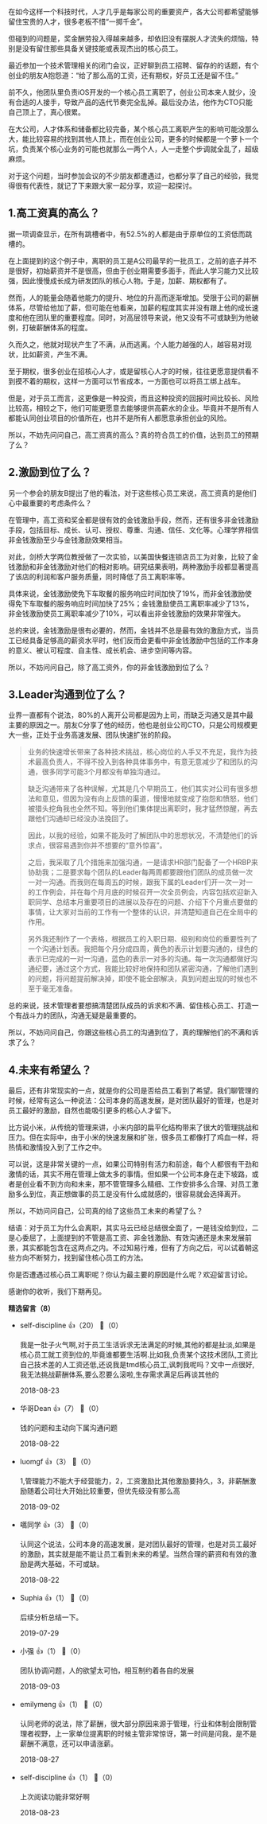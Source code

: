 在如今这样一个科技时代，人才几乎是每家公司的重要资产，各大公司都希望能够留住宝贵的人才，很多老板不惜“一掷千金”。

但碰到的问题是，奖金酬劳投入得越来越多，却依旧没有摆脱人才流失的烦恼，特别是没有留住那些具备关键技能或表现杰出的核心员工。

最近参加一个技术管理相关的闭门会议，正好聊到员工招聘、留存的的话题，有个创业的朋友A抱怨道：“给了那么高的工资，还有期权，好员工还是留不住。”

前不久，他团队里负责iOS开发的一个核心员工离职了，创业公司本来人就少，没有合适的人接手，导致产品的迭代节奏完全乱掉。最后没办法，他作为CTO只能自己顶上了，真心很累。

在大公司，人才体系和储备都比较完备，某个核心员工离职产生的影响可能没那么大，能比较容易的找到其他人顶上，而在创业公司，更多的时候都是一个萝卜一个坑，负责某个核心业务的可能也就那么一两个人，人一走整个步调就全乱了，超级麻烦。

对于这个问题，当时参加会议的不少朋友都遭遇过，也都分享了自己的经验，我觉得很有代表性，就记了下来跟大家一起分享，欢迎一起探讨。

## 1.高工资真的高么？

据一项调查显示，在所有跳槽者中，有52.5%的人都是由于原单位的工资低而跳槽的。

在上面提到的这个例子中，离职的员工是A公司最早的一批员工，之前的底子并不是很好，初始薪资并不是很高，但由于创业期需要多面手，而此人学习能力又比较强，因此慢慢成长成为研发团队的核心人物。于是，加薪、期权都有了。

然而，人的能量会随着他能力的提升、地位的升高而逐渐增加。受限于公司的薪酬体系，尽管给他加了薪，但可能在他看来，加薪的程度其实并没有跟上他的成长速度和他在团队里的重要程度。同时，对高层领导来说，他又没有不可或缺到为他破例，打破薪酬体系的程度。

久而久之，他就对现状产生了不满，从而逃离。个人能力越强的人，越容易对现状，比如薪资，产生不满。

至于期权，很多创业在招核心人才，或是留核心人才的时候，往往更愿意提供看不到摸不着的期权，这样一方面可以节省成本，一方面也可以将员工绑上战车。

但是，对于员工而言，这更像是一种投资，而且这种投资的回报时间比较长、风险比较高，相较之下，他们可能更愿意去能够提供高薪水的企业。毕竟并不是所有人都能认同创业项目的价值所在，也并不是所有人都愿意承担创业的风险。

所以，不妨先问问自己，高工资真的高么？真的符合员工的价值，达到员工的预期了么？

## 2.激励到位了么？

另一个参会的朋友B提出了他的看法，对于这些核心员工来说，高工资真的是他们心中最重要的考虑条件么？

在管理中，高工资和奖金都是很有效的金钱激励手段，然而，还有很多非金钱激励手段，包括目标、成长、认可、授权、尊重、沟通、信任、文化等。心理学界相信非金钱激励至少与金钱激励效果相当。

对此，剑桥大学两位教授做了一次实验，以美国快餐连锁店员工为对象，比较了金钱激励和非金钱激励对他们的相对影响。研究结果表明，两种激励手段都显著提高了该店的利润和客户服务质量，同时降低了员工离职率等。

具体来说，金钱激励使免下车取餐的服务响应时间加快了19%，而非金钱激励使得免下车取餐的服务响应时间加快了25%；金钱激励使员工离职率减少了13%，非金钱激励使员工离职率减少了10%，可以看出非金钱激励的效果非常强大。

总的来说，金钱激励是很有必要的，然而，金钱并不总是最有效的激励方式，当员工已经具备足够高的薪资水平时，他们反而会更看中非金钱激励中包括的工作本身的意义、被认可程度、自主性、成长机会、进步空间等内容。

所以，不妨问问自己，除了高工资外，你的非金钱激励到位了么？

## 3.Leader沟通到位了么？

业界一直都有个说法，80%的人离开公司都是因为上司，而缺乏沟通又是其中最主要的原因之一。朋友C分享了他的经历，他也是创业公司CTO，只是公司规模更大一些，正处于业务高速发展、团队快速扩张的阶段。

> 业务的快速增长带来了各种技术挑战，核心岗位的人手又不充足，我作为技术最高负责人，不得不投入到各种具体事务中，有意无意减少了和团队的沟通，很多同学可能3个月都没有单独沟通过。
> 
> 缺乏沟通带来了各种误解，尤其是几个早期员工，他们其实对公司有很多想法和意见，但因为没有向上反馈的渠道，慢慢地就变成了抱怨和愤怒，他们被猎头挖角我也全然不知。等到他们集体提出离职时，我才猛然惊醒，再去跟他们沟通却已经没办法挽回了。
> 
> 因此，以我的经验，如果不能及时了解团队中的思想状况，不清楚他们的诉求点，很容易遇到你并不想要的“意外惊喜”。
> 
> 之后，我采取了几个措施来加强沟通，一是请求HR部门配备了一个HRBP来协助我；二是要求每个团队的Leader每两周都要跟他们团队的成员做一次一对一沟通。而我则在每周五的时候，跟我下属的Leader们开一次一对一的工作例会，并在每个月月底的时候召开一次全员例会，内容包括欢迎新入职同学、总结本月重要项目的进展以及存在的问题、介绍下个月重点要做的事情，让大家对当前的工作有一个整体的认识，并清楚知道自己在全局中的作用。
> 
> 另外我还制作了一个表格，根据员工的入职日期、级别和岗位的重要性列了一个沟通计划表。我把每个月分成四周，黄色的表示计划要沟通的，绿色的表示已完成的一对一沟通，蓝色的表示一对多的沟通。每一次沟通都做好沟通纪要，通过这个方式，我能比较好地保持和团队紧密沟通，了解他们遇到的问题，将问题提前解决掉，即使不能全部解决，真到问题出现的时候也不至于毫无准备。

总的来说，技术管理者要想搞清楚团队成员的诉求和不满、留住核心员工、打造一个有战斗力的团队，沟通无疑是最重要的。

所以，不妨问问自己，你跟这些核心员工的沟通到位了，真的理解他们的不满和诉求了么？

## 4.未来有希望么？

最后，还有非常现实的一点，就是你的公司是否给员工看到了希望。我们聊管理的时候，经常有这么一种说法：公司本身的高速发展，是对团队最好的管理，也是对员工最好的激励，自然也能吸引更多的核心人才留下。

比方说小米，从传统的管理来讲，小米内部的扁平化结构带来了很大的管理挑战和压力。但在实际中，由于小米的快速发展和扩张，很多员工都像打了鸡血一样，将热情和激情投入到了工作之中。

可以说，这是非常关键的一点，如果公司特别有活力和前途，每个人都很有干劲和激情的话，其实不用在管理上做太多的事情。但如果一个公司本身在走下坡路，或者是创业看不到方向和未来，那不管管理多么精细、工作安排多么合理、对员工激励多么到位，真正想做事的员工是没有什么成就感的，很容易就会选择离开。

所以，不妨问问自己，公司真的给了这些员工未来的希望了么？

结语：对于员工为什么会离职，其实马云已经总结很全面了，一是钱没给到位，二是心委屈了，上面提到的不管是高工资、非金钱激励、有效沟通还是未来发展前景，其实都能包含在这两点之内。不过知易行难，但有了方向之后，可以试着朝这些方向不断努力，找到留住核心员工的方法。

你是否遭遇过核心员工离职呢？你认为最主要的原因是什么呢？欢迎留言讨论。

感谢你的收听，我们下期再见。
<div><strong>精选留言（8）</strong></div><ul>
<li><span>self-discipline</span> 👍（20） 💬（0）<p>我是一肚子火气啊,对于员工生活诉求无法满足的时候,其他的都是扯淡,如果是核心员工就工资到位的,毕竟谁都要生活啊.比如我,负责某个这技术团队,工资比自己技术差的人工资还低,还说我是tmd核心员工,讽刺我呢吗？文中一点很好,我无法挑战薪酬体系,要么忍要么滚啦,生存需求满足后再谈其他的</p>2018-08-23</li><br/><li><span>华哥Dean</span> 👍（7） 💬（0）<p>钱的问题和主动向下属沟通问题</p>2018-08-22</li><br/><li><span>luomgf</span> 👍（3） 💬（0）<p>1,管理能力不能大于经营能力，2，工资激励比其他激励要持久，3，非薪酬激励随着公司壮大开始比较重要，但优先级没有那么高</p>2018-09-02</li><br/><li><span>嚆同学</span> 👍（3） 💬（0）<p>认同这个说法，公司本身的高速发展，是对团队最好的管理，也是对员工最好的激励，其实就是能不能让员工看到未来的希望。当然合理的薪资和有效的激励是两大基础，不可或缺。</p>2018-08-22</li><br/><li><span>Suphia</span> 👍（1） 💬（0）<p>后续分析总结一下。</p>2019-07-29</li><br/><li><span>小强</span> 👍（1） 💬（0）<p>团队协调问题，人的欲望太可怕，相互制约着各自的发展</p>2018-09-03</li><br/><li><span>emilymeng</span> 👍（1） 💬（0）<p>认同老师的说法，除了薪酬，很大部分原因来源于管理，行业和体制会限制管理者视野，上一家单位提离职的时候主管非常惊讶，第一时间是问我，是不是薪酬不满意，还可以申请涨薪。</p>2018-08-27</li><br/><li><span>self-discipline</span> 👍（1） 💬（0）<p>上次阅读功能非常好啊</p>2018-08-23</li><br/>
</ul>